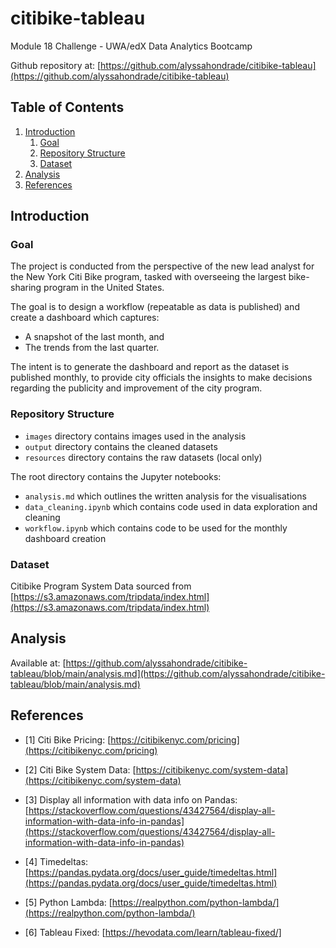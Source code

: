 # citibike-tableau
Module 18 Challenge - UWA/edX Data Analytics Bootcamp

Github repository at: [https://github.com/alyssahondrade/citibike-tableau](https://github.com/alyssahondrade/citibike-tableau)

## Table of Contents
1. [Introduction]()
    1. [Goal]()
	2. [Repository Structure]()
	3. [Dataset]()
2. [Analysis]()
3. [References]()


## Introduction

### Goal
The project is conducted from the perspective of the new lead analyst for the New York Citi Bike program, tasked with overseeing the largest bike-sharing program in the United States.

The goal is to design a workflow (repeatable as data is published) and create a dashboard which captures:
- A snapshot of the last month, and
- The trends from the last quarter.

The intent is to generate the dashboard and report as the dataset is published monthly, to provide city officials the insights to make decisions regarding the publicity and improvement of the city program.

### Repository Structure
- `images` directory contains images used in the analysis
- `output` directory contains the cleaned datasets
- `resources` directory contains the raw datasets (local only)

The root directory contains the Jupyter notebooks:
- `analysis.md` which outlines the written analysis for the visualisations
- `data_cleaning.ipynb` which contains code used in data exploration and cleaning
- `workflow.ipynb` which contains code to be used for the monthly dashboard creation

### Dataset
Citibike Program System Data sourced from [https://s3.amazonaws.com/tripdata/index.html](https://s3.amazonaws.com/tripdata/index.html)

## Analysis
Available at: [https://github.com/alyssahondrade/citibike-tableau/blob/main/analysis.md](https://github.com/alyssahondrade/citibike-tableau/blob/main/analysis.md)

## References
- [1] Citi Bike Pricing: [https://citibikenyc.com/pricing](https://citibikenyc.com/pricing)

- [2] Citi Bike System Data: [https://citibikenyc.com/system-data](https://citibikenyc.com/system-data)

- [3] Display all information with data info on Pandas: [https://stackoverflow.com/questions/43427564/display-all-information-with-data-info-in-pandas](https://stackoverflow.com/questions/43427564/display-all-information-with-data-info-in-pandas)

- [4] Timedeltas: [https://pandas.pydata.org/docs/user_guide/timedeltas.html](https://pandas.pydata.org/docs/user_guide/timedeltas.html)

- [5] Python Lambda: [https://realpython.com/python-lambda/](https://realpython.com/python-lambda/)

- [6] Tableau Fixed: [https://hevodata.com/learn/tableau-fixed/]
